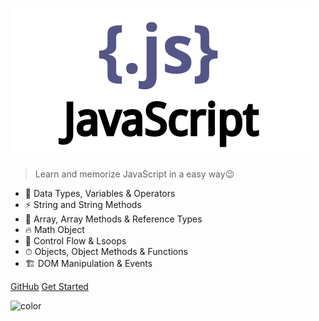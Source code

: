 ![logo](assets/images/tech.png)

> Learn and memorize JavaScript in a easy way😉

- 🚀 Data Types, Variables & Operators
- ⚡️️ String and String Methods
- 💎 Array, Array Methods & Reference Types
- 🔥 Math Object
- 📼 Control Flow & Lsoops
- ⏱ Objects, Object Methods & Functions
- 🏗 DOM Manipulation & Events

<div class="buttons">
  <a href="https://github.com/gopibabus/LearnJavascript/" target="_blank"><span>GitHub</span></a>
  <a href="#/README"><span>Get Started</span></a>
</div>

![color](#ffffff)
